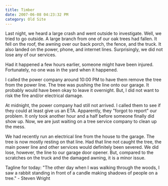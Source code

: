 ```yaml
---
title: Timber
date: 2007-06-08 04:23:32 PM
category: Old Site
---
```


Last night, we heard a large crash and went outside to investigate. Well, we tried to go outside. A large branch from one of our oak trees had fallen. It fell on the roof, the awning over our back porch, the fence, and the truck. It also landed on the power, phone, and internet lines. Surprisingly, we did not lose any of our services.

Had it happened a few hours earlier, someone might have been injured. Fortunately, no one was in the yard when it happened.

I called the power company around 10:00 PM to have them remove the tree from the power line. The tree was pushing the line onto our garage. It probably would have been okay to leave it overnight. But, I did not want to risk the fire and/or electrical damage.

At midnight, the power company had still not arrived. I called them to see if they could at least give us an ETA. Apparently, they "forgot to report" our problem. It only took another hour and a half before someone finally did show up. Now, we are just waiting on a tree service company to clean up the mess.

We had recently run an electrical line from the house to the garage. The tree is now mostly resting on that line. Had that line not caught the tree, the main power line and other services would definitely been severed. We did lose, however, the line to our garage door opener. But, compared to the scratches on the truck and the damaged awning, it is a minor issue.

Tagline for today: "The other day when I was walking through the woods, I saw a rabbit standing in front of a candle making shadows of people on a tree." - Steven Wright

